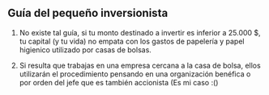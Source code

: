 ## Guía del pequeño inversionista

 1. No existe tal guía, si tu monto destinado a invertir es inferior a 25.000 $, tu capital (y tu vida) no empata con los gastos de papelería y papel higienico utilizado por casas de bolsas.

 2. Si resulta que trabajas en una empresa cercana a la casa de bolsa, ellos utilizarán el procedimiento pensando en una organización benéfica o por orden del jefe que es también accionista (Es mi caso :()

##
